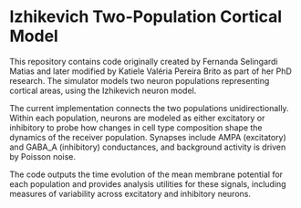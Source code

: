 # Izhikevich Two-Population Cortical Model

This repository contains code originally created by Fernanda Selingardi Matias and later modified by Katiele Valéria Pereira Brito as part of her PhD research. The simulator models two neuron populations representing cortical areas, using the Izhikevich neuron model.

The current implementation connects the two populations unidirectionally. Within each population, neurons are modeled as either excitatory or inhibitory to probe how changes in cell type composition shape the dynamics of the receiver population. Synapses include AMPA (excitatory) and GABA_A (inhibitory) conductances, and background activity is driven by Poisson noise.

The code outputs the time evolution of the mean membrane potential for each population and provides analysis utilities for these signals, including measures of variability across excitatory and inhibitory neurons.

